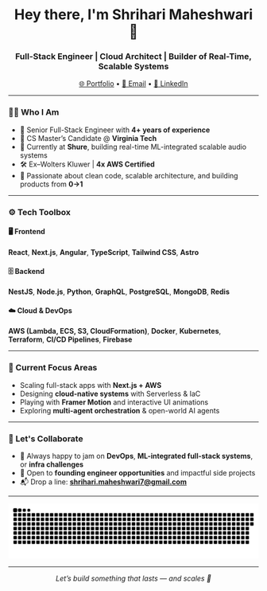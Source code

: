 <h1 align="center">Hey there, I'm Shrihari Maheshwari 👋</h1>
<h3 align="center">Full-Stack Engineer | Cloud Architect | Builder of Real-Time, Scalable Systems</h3>

<p align="center">
  <a href="https://shriharim.com" target="_blank">🌐 Portfolio</a> •
  <a href="mailto:shrihari.maheshwari7@gmail.com">📧 Email</a> •
  <a href="https://www.linkedin.com/in/shriharimaheshwari/">💼 LinkedIn</a>
</p>

---

### 👨‍💻 Who I Am

- 🚀 Senior Full-Stack Engineer with **4+ years of experience**
- 🧠 CS Master’s Candidate @ **Virginia Tech**
- 🏢 Currently at **Shure**, building real-time ML-integrated scalable audio systems
- 🛠️ Ex–Wolters Kluwer | **4x AWS Certified**
- 🧩 Passionate about clean code, scalable architecture, and building products from **0→1**

---

### ⚙️ Tech Toolbox

#### 🖥️ Frontend
**React**, **Next.js**, **Angular**, **TypeScript**, **Tailwind CSS**, **Astro**

#### 🗄️ Backend
**NestJS**, **Node.js**, **Python**, **GraphQL**, **PostgreSQL**, **MongoDB**, **Redis**

#### ☁️ Cloud & DevOps
**AWS (Lambda, ECS, S3, CloudFormation)**, **Docker**, **Kubernetes**, **Terraform**, **CI/CD Pipelines**, **Firebase**

---

### 🔭 Current Focus Areas

- Scaling full-stack apps with **Next.js + AWS**
- Designing **cloud-native systems** with Serverless & IaC
- Playing with **Framer Motion** and interactive UI animations
- Exploring **multi-agent orchestration** & open-world AI agents

---

### 🤝 Let's Collaborate

- 💬 Always happy to jam on **DevOps**, **ML-integrated full-stack systems**, or **infra challenges**
- 👀 Open to **founding engineer opportunities** and impactful side projects
- 📬 Drop a line: **shrihari.maheshwari7@gmail.com**

---

<picture>
  <source media="(prefers-color-scheme: dark)" srcset="https://raw.githubusercontent.com/shriharimaheshwari/shriharimaheshwari/output/github-snake-dark.svg" />
  <source media="(prefers-color-scheme: light)" srcset="https://raw.githubusercontent.com/shriharimaheshwari/shriharimaheshwari/output/github-snake.svg" />
  <img alt="github-snake" src="https://raw.githubusercontent.com/shriharimaheshwari/shriharimaheshwari/output/github-snake.svg" />
</picture>

---

<p align="center">
  <i>Let’s build something that lasts — and scales 🚀</i>
</p>
